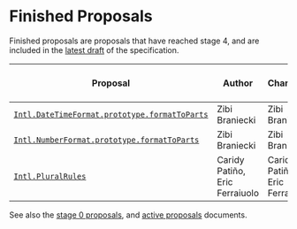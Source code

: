 # Finished Proposals

Finished proposals are proposals that have reached stage 4, and are included in the [latest draft](https://tc39.github.io/ecma402/) of the specification.

| Proposal                                                                                     | Author                         | Champion                       | TC39 meeting notes                                                | Expected Publication Year |
| -------------------------------------------------------------------------------------------- | ------------------------------ | ------------------------------ | ----------------------------------------------------------------- | ------------------------- |
| [`Intl.DateTimeFormat.prototype.formatToParts`][intl.datetimeformat.prototype.formattoparts] | Zibi Braniecki                 | Zibi Braniecki                 | [July 2016][intl.datetimeformat.prototype.formattoparts-notes]    | 2017                      |
| [`Intl.NumberFormat.prototype.formatToParts`][intl.numberformat.prototype.formattoparts]     | Zibi Braniecki                 | Zibi Braniecki                 | [September 2017][intl.numberformat.prototype.formattoparts-notes] | 2018                      |
| [`Intl.PluralRules`][intl.pluralrules]                                                       | Caridy Patiño, Eric Ferraiuolo | Caridy Patiño, Eric Ferraiuolo | [September 2017][intl.pluralrules-notes]                          | 2018                      |

See also the [stage 0 proposals](stage-0-proposals.md), and [active proposals](README.md) documents.

[intl.datetimeformat.prototype.formattoparts]: https://github.com/tc39/proposal-intl-formatToParts
[intl.datetimeformat.prototype.formattoparts-notes]: https://github.com/tc39/notes/blob/master/meetings/2016-07/jul-27.md#9ii-ecma-402-formattoparts
[intl.numberformat.prototype.formattoparts]: https://github.com/tc39/proposal-intl-formatToParts
[intl.numberformat.prototype.formattoparts-notes]: https://github.com/tc39/notes/blob/master/meetings/2017-09/sept-26.md#12ia-intlnumberformatprototypeformattoparts-for-stage-4
[intl.pluralrules]: https://github.com/tc39/proposal-intl-plural-rules
[intl.pluralrules-notes]: https://github.com/tc39/notes/blob/master/meetings/2017-09/sept-26.md#12ig-intlpluralrules-for-stage-4
